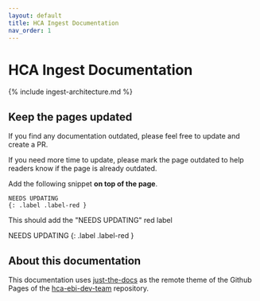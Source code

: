 ```yaml
---
layout: default
title: HCA Ingest Documentation
nav_order: 1
---
```


# HCA Ingest Documentation

{% include ingest-architecture.md %}

## Keep the pages updated

If you find any documentation outdated, please feel free to update and create a PR.

If you need more time to update, please mark the page outdated to help readers know if the page is already outdated. 

Add the following snippet **on top of the page**. 

```
NEEDS UPDATING
{: .label .label-red }
```

This should add the "NEEDS UPDATING" red label

NEEDS UPDATING
{: .label .label-red }

## About this documentation
This documentation uses [just-the-docs](https://just-the-docs.github.io/just-the-docs/) as the remote theme of the Github Pages of the [hca-ebi-dev-team](https://github.com/ebi-ait/hca-ebi-dev-team) repository.
